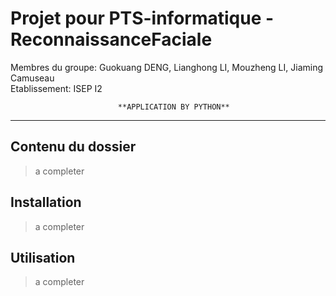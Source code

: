 # Projet pour PTS-informatique - **ReconnaissanceFaciale**

Membres du groupe: Guokuang DENG, Lianghong LI, Mouzheng LI, Jiaming Camuseau  
Etablissement: ISEP I2  

                            **APPLICATION BY PYTHON**

_____________________________________________________________________________________

## Contenu du dossier

> a completer

## Installation

> a completer

## Utilisation

> a completer
